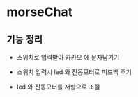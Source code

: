 # morseChat

## 기능 정리

- 스위치로 입력받아 카카오 에 문자남기기

- 스위치 입력시 led 와 진동모터로 피드백 주기

- led 와 진동모터를 저항으로 조절
